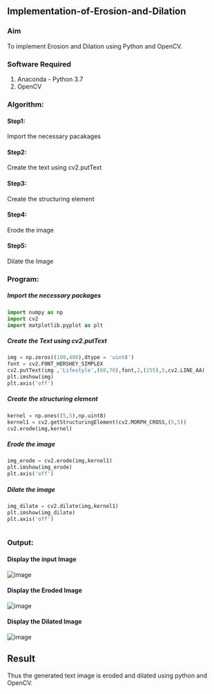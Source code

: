 ## Implementation-of-Erosion-and-Dilation
### Aim

To implement Erosion and Dilation using Python and OpenCV.
### Software Required
1. Anaconda - Python 3.7
2. OpenCV
### Algorithm:
#### Step1:<br>
Import the necessary pacakages

#### Step2:<br>
Create the text using cv2.putText

#### Step3:<br>
Create the structuring element

#### Step4:<br>
Erode the image


#### Step5: <br>
Dilate the Image

 
### Program:


##### Import the necessary packages
``` Python
import numpy as np
import cv2
import matplotlib.pyplot as plt
```
##### Create the Text using cv2.putText
``` Python
img = np.zeros((100,400),dtype = 'uint8')
font = cv2.FONT_HERSHEY_SIMPLEX
cv2.putText(img ,'Lifestyle',(60,70),font,2,(255),5,cv2.LINE_AA)
plt.imshow(img)
plt.axis('off')
```
##### Create the structuring element
``` Python
kernel = np.ones((5,5),np.uint8)
kernel1 = cv2.getStructuringElement(cv2.MORPH_CROSS,(5,5))
cv2.erode(img,kernel)
```
##### Erode the image
``` Python
img_erode = cv2.erode(img,kernel1)
plt.imshow(img_erode)
plt.axis('off')

```
##### Dilate the image
``` Python
img_dilate = cv2.dilate(img,kernel1)
plt.imshow(img_dilate)
plt.axis('off')



```
### Output:

#### Display the input Image
![image](https://github.com/JoyceBeulah/erosion--dilation/assets/118343698/ae1f4652-8969-479e-a8aa-a8ad3e782858)


#### Display the Eroded Image

![image](https://github.com/JoyceBeulah/erosion--dilation/assets/118343698/027a641b-bce2-4bef-9b10-0a60a1152116)


#### Display the Dilated Image

![image](https://github.com/JoyceBeulah/erosion--dilation/assets/118343698/776a6718-a655-4167-b107-e43c0364b99c)


## Result
Thus the generated text image is eroded and dilated using python and OpenCV.
